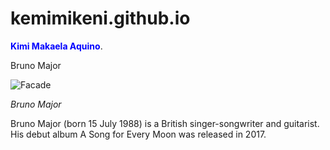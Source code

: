 # kemimikeni.github.io
<span style="color:blue"> **Kimi Makaela Aquino**</span>.

Bruno Major

![Facade](https://i.scdn.co/image/ab6761610000e5eb5b43a1fdff498297feb1d128)

*Bruno Major*

Bruno Major (born 15 July 1988) is a British singer-songwriter and guitarist. His debut album A Song for Every Moon was released in 2017.
